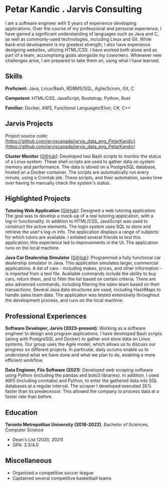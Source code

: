 # Petar Kandic . Jarvis Consulting

I am a software engineer with 5 years of experience developing applications. Over the course of my professional and personal experience, I have gained a significant understanding of languages such as Java and C, as well as commonly-used technologies, including Linux and Git. While back-end development is my greatest strength, I also have experience designing websites, utilizing HTML/CSS. I have worked both alone and as part of a team, accomplising goals alongside my coworkers. Whenever new challenges arise, I am prepared to take them on, using whal I have learned.

## Skills

**Proficient:** Java, Linux/Bash, RDBMS/SQL, Agile/Scrum, Git, C

**Competent:** HTML/CSS, JavaScript, Bootstrap, Python, Rust

**Familiar:** Docker, AWS, Functional Languages/Elixir, C#, C++

## Jarvis Projects

Project source code: [https://github.com/jarviscanada/jarvis_data_eng_PetarKandic](https://github.com/jarviscanada/jarvis_data_eng_PetarKandic)


**Cluster Monitor** [[GitHub](https://github.com/jarviscanada/jarvis_data_eng_PetarKandic/tree/master/linux_sql)]: Developed two Bash scripts to monitor the status of a Linux system. These shell scripts are used to gather data on system memory and performance. The data is stored on a PostgreSQL database, hosted on a Docker container. The scripts are automatically run every minute, using a Crontab job. These scripts, and their automation, saves time over having to manually check the system's status.


## Highlighted Projects
**Tutoring Web Application** [[GitHub](https://github.com/pkandic4/TutoringApplication)]: Designed a web tutoring application. The goal was to develop a mock-up of a real tutoring application, with a log-in functionality. In addition to HTML/CSS, JavaScript was used to construct the active elements. The login system uses SQL to store and retrieve the user's log-in info. The application displays a range of subjects for which tutors are available. I enlisted several friends to test this application; this experience led to improvements in the UI. The application runs on the local machine.

**Java Car Dealership Simulator** [[GitHub](https://github.com/pkandic4/CarDealershipSimulator)]: Programmed a fully functional car dealership simulator in Java. This application simulates larger, commercial applications. A list of cars - including makes, prices, and other information - is imported from a text file. Available commands include the ability to buy cars, return them, and to filter the list based on certain criteria.  There are also advanced commands, including filtering the sales team based on their transactions. Several Java data structures are used, including HashMaps to handle sales team data. The application was tested extensively throughout the development process, and runs on the local machine.


## Professional Experiences

**Software Developer, Jarvis (2023-present)**: Working as a software engineer to design and program applications. I have developed Bash scripts (along with PostgreSQL and Docker) to gather and store data on Linux systems. Our group uses the Agile model, which allows us to discuss our progress on different projects. In particular, daily scrums enable us to understand what we have done and what we plan to do, enabling a more efficient workflow.

**Data Engineer, Fiix Software (2021)**: Developed web scraping software using Python (including the pandas and boto3 libraries). In addition, I used AWS (including crontabs) and Python, to enter the gathered data into SQL databases at a regular interval. The scraper I developed executed 35% faster than its predecessor. This allowed the company to process data at a faster rate than before.


## Education
**Toronto Metropolitan University (2018-2022)**, Bachelor of Sciences, Computer Science
- Dean's List (2020, 2021)
- GPA: 3.3/4.0


## Miscellaneous
- Organized a competitive soccer league
- Captained several competitive basketball teams